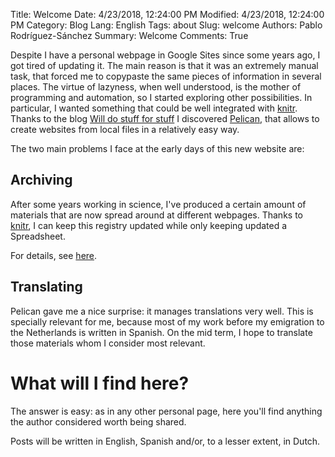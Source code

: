 Title: Welcome
Date: 4/23/2018, 12:24:00 PM
Modified: 4/23/2018, 12:24:00 PM
Category: Blog
Lang: English
Tags: about
Slug: welcome
Authors: Pablo Rodríguez-Sánchez
Summary: Welcome
Comments: True

Despite I have a personal webpage in Google Sites since some years ago, I got tired of updating it. The main reason is that it was an extremely manual task, that forced me to copypaste the same pieces of information in several places. The virtue of lazyness, when well understood, is the mother of programming and automation, so I started exploring other possibilities. In particular, I wanted something that could be well integrated with [knitr](https://yihui.name/knitr/). Thanks to the blog [Will do stuff for stuff](https://rinzewind.org/blog-en/) I discovered [Pelican](https://blog.getpelican.com), that allows to create websites from local files in a relatively easy way.

The two main problems I face at the early days of this new website are:

## Archiving
After some years working in science, I've produced a certain amount of materials that are now spread around at different webpages. Thanks to [knitr](https://yihui.name/knitr/), I can keep this registry updated while only keeping updated a Spreadsheet.

For details, see [here](https://github.com/PabRod/academic-record).

## Translating
Pelican gave me a nice surprise: it manages translations very well. This is specially relevant for me, because most of my work before my emigration to the Netherlands is written in Spanish. On the mid term, I hope to translate those materials whom I consider most relevant.

# What will I find here?
The answer is easy: as in any other personal page, here you'll find anything the author considered worth being shared.

Posts will be written in English, Spanish and/or, to a lesser extent, in Dutch.
